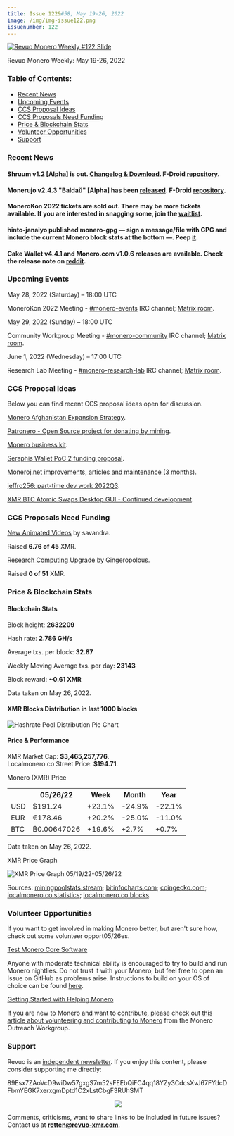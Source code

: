 ```yaml
---
title: Issue 122&#58; May 19-26, 2022
image: /img/img-issue122.png
issuenumber: 122
---
```

[<img src="/img/img-issue122.png" alt="Revuo Monero Weekly #122 Slide" class="img-lead">](/issue-122.html)

<p class="text-lead">Revuo Monero Weekly: May 19-26, 2022</p>
<!--more-->

<h3>Table of Contents:</h3>
<ul class="contents">
    <li><a href="#news">Recent News</a></li>
    <li><a href="#events">Upcoming Events</a></li>
    <li><a href="#ideas">CCS Proposal Ideas</a></li>
    <li><a href="#proposals">CCS Proposals Need Funding</a></li>
    <li><a href="#stats">Price & Blockchain Stats</a></li>
    <li><a href="#volunteer">Volunteer Opportunities</a></li>
    <li><a href="#support">Support</a></li>
</ul>

<h3 id="news">Recent News</h3>

<div class="newsbyte">
    <h4>Shruum v1.2 [Alpha] is out. <a href="https://git.mayumi.one/mayumi/shruum/releases/tag/v1.2.0" target="_blank">Changelog & Download</a>. F-Droid <a href="https://mayumi.one/fdroid/repo?fingerprint=8D4981D23E8C15CEAC658681A7545B95E328759058F9DDA545CE557D643B7935" target="_blank">repository</a>.</h4>
</div>

<div class="newsbyte">
    <h4>Monerujo v2.4.3 "Baldaŭ" [Alpha] has been <a href="https://github.com/m2049r/xmrwallet/releases/tag/v2.4.3" target="_blank">released</a>. F-Droid <a href="https://f-droid.monerujo.io/fdroid/repo?fingerprint=A82C68E14AF0AA6A2EC20E6B272EFF25E5A038F3F65884316E0F5E0D91E7B713" target="_blank">repository</a>.</h4>
</div>

<div class="newsbyte">
    <h4>MoneroKon 2022 tickets are sold out. There may be more tickets available. If you are interested in snagging some, join the <a href="https://cryptpad.disroot.org/form/#/2/form/view/aXH4Qa8mMtsRKPD25owGnWo5pTezHOF6UvCoQ7yQhx0/embed/" target="_blank">waitlist</a>.</h4>
</div>

<div class="newsbyte">
    <h4>hinto-janaiyo published monero-gpg — sign a message/file with GPG and include the current Monero block stats at the bottom —. Peep <a href="https://github.com/hinto-janaiyo/monero-gpg/releases/tag/v1" target="_blank">it</a>.</h4>
</div>

<div class="newsbyte">
    <h4>Cake Wallet v4.4.1 and Monero.com v1.0.6 releases are available. Check the release note on  <a href="https://teddit.adminforge.de/r/Monero/comments/uwseav/updates_cake_wallet_441_and_monerocom_106/" target="_blank">reddit</a>.</h4>
</div>

<h3 id="events">Upcoming Events</h3>

<div class="event">
    <p class="date" markdown="1">May 28, 2022 (Saturday) – 18:00 UTC</p>
    <p markdown="1">MoneroKon 2022 Meeting - <a href="irc://irc.libera.chat/#monero-events" target="_blank">#monero-events</a> IRC channel; <a href="https://matrix.to/#/#monero-events:monero.social" target="_blank">Matrix room</a>.</p>
</div>

<div class="event">
    <p class="date" markdown="1">May 29, 2022 (Sunday) – 18:00 UTC</p>
    <p markdown="1">Community Workgroup Meeting - <a href="irc://irc.libera.chat/#monero-community" target="_blank">#monero-community</a> IRC channel; <a href="https://matrix.to/#/#monero-community:monero.social" target="_blank">Matrix room</a>.</p>
</div>

<div class="event">
    <p class="date" markdown="1">June 1, 2022 (Wednesday) – 17:00 UTC</p>
    <p markdown="1">Research Lab Meeting - <a href="irc://irc.libera.chat/#monero-research-lab" target="_blank">#monero-research-lab</a> IRC channel; <a href="https://matrix.to/#/#monero-research-lab:monero.social" target="_blank">Matrix room</a>.</p>
</div>

<h3 id="ideas">CCS Proposal Ideas</h3>

<p>Below you can find recent CCS proposal ideas open for discussion.</p>

<div class="proposal">
<p><a href="https://repo.getmonero.org/monero-project/ccs-proposals/-/merge_requests/282" target="_blank">Monero Afghanistan Expansion Strategy</a>.</p>
</div>

<div class="proposal">
<p><a href="https://repo.getmonero.org/monero-project/ccs-proposals/-/merge_requests/310" target="_blank">Patronero - Open Source project for donating by mining</a>.</p>
</div>

<div class="proposal">
<p><a href="https://repo.getmonero.org/monero-project/ccs-proposals/-/merge_requests/311" target="_blank">Monero business kit</a>.</p>
</div>

<div class="proposal">
<p><a href="https://repo.getmonero.org/monero-project/ccs-proposals/-/merge_requests/314" target="_blank">Seraphis Wallet PoC 2 funding proposal</a>.</p>
</div>

<div class="proposal">
<p><a href="https://repo.getmonero.org/monero-project/ccs-proposals/-/merge_requests/318" target="_blank">Moneroj.net improvements, articles and maintenance (3 months)</a>.</p>
</div>

<div class="proposal">
<p><a href="https://repo.getmonero.org/monero-project/ccs-proposals/-/merge_requests/319" target="_blank">jeffro256: part-time dev work 2022Q3</a>.</p>
</div>

<div class="proposal">
<p><a href="https://repo.getmonero.org/monero-project/ccs-proposals/-/merge_requests/321" target="_blank">XMR BTC Atomic Swaps Desktop GUI - Continued development</a>.</p>
</div>

<h3 id="proposals">CCS Proposals Need Funding</h3>

<div class="proposal">
    <p><a href="https://ccs.getmonero.org/proposals/savandra-videos-for-monero.html" target="_blank">New Animated Videos</a> by savandra.</p>
    <p>Raised <b>6.76 of 45</b> XMR.</p>
</div>

<div class="proposal">
    <p><a href="https://ccs.getmonero.org/proposals/gingeropolous_zenith_storage.html" target="_blank">Research Computing Upgrade</a> by Gingeropolous.</p>
    <p>Raised <b>0 of 51</b> XMR.</p>
</div>

<h3 id="stats">Price & Blockchain Stats</h3>

<h4 class="stat">Blockchain Stats</h4>

<div class="bcstats">
    <p>Block height: <b>2632209</b></p>
    <p>Hash rate: <b>2.786 GH/s</b></p>
    <p>Average txs. per block: <b>32.87</b></p>
    <p>Weekly Moving Average txs. per day: <b>23143</b></p>
    <p>Block reward: <b>~0.61 XMR</b></p>
</div>
<p class="note">Data taken on May 26, 2022.</p>

<h4 class="stat">XMR Blocks Distribution in last 1000 blocks</h4>
<p><img src="/img/hashrate-pool-distribution-0526.png" alt="Hashrate Pool Distribution Pie Chart"/></p>

<h4 class="stat" id="price-stat">Price & Performance</h4>

<div class="price-intro">XMR Market Cap: <b>$3,465,257,776</b>.<br/>Localmonero.co Street Price: <b>$194.71</b>.</div>

<p class="table-title">Monero (XMR) Price</p>
<table class="price-table">
  <tr class="row1">
    <th></th>
    <th>05/26/22</th>
    <th>Week</th>
    <th>Month</th>
    <th>Year</th>
  </tr>
  <tr>
    <td data-th="XMR to">USD</td>
    <td data-th="05/26/22">$191.24</td>
    <td data-th="Week" class="green">+23.1%</td>
    <td data-th="Month" class="red">-24.9%</td>
    <td data-th="Year" class="red">-22.1%</td>
  </tr>
  <tr class="row3">
    <td data-th="XMR to">EUR</td>
    <td data-th="05/26/22">€178.46</td>
    <td data-th="Week" class="green">+20.2%</td>
    <td data-th="Month" class="red">-25.0%</td>
    <td data-th="Year" class="red">-11.0%</td>
  </tr>
  <tr>
    <td data-th="XMR to">BTC</td>
    <td data-th="05/26/22">₿0.00647026</td>
    <td data-th="Week" class="green">+19.6%</td>
    <td data-th="Month" class="green">+2.7%</td>
    <td data-th="Year" class="green">+0.7%</td>
  </tr>
</table>
<p class="note">Data taken on May 26, 2022.</p>

<p class="table-title">XMR Price Graph</p>

![XMR Price Graph 05/19/22-05/26/22](/img/weekly-chart-0526.png "XMR Price Graph 05/19/22-05/26/22") 

Sources: <a href="https://miningpoolstats.stream/monero" target="_blank">miningpoolstats.stream</a>; <a href="https://bitinfocharts.com/monero/" target="_blank">bitinfocharts.com</a>; <a href="https://www.coingecko.com/en/coins/monero" target="_blank">coingecko.com</a>; <a href="https://localmonero.co/statistics" target="_blank">localmonero.co statistics</a>; <a href="https://localmonero.co/blocks" target="_blank">localmonero.co blocks</a>.

<h3 id="volunteer">Volunteer Opportunities</h3>

<p>If you want to get involved in making Monero better, but aren't sure how, check out some volunteer opport05/26es.</p>

<div class="newsbyte">
    <p class="date"><a href="https://github.com/monero-project/monero" target="_blank">Test Monero Core Software</a></p>
    <p>Anyone with moderate technical ability is encouraged to try to build and run Monero nightlies. Do not trust it with your Monero, but feel free to open an Issue on GitHub as problems arise. Instructions to build on your OS of choice can be found <a href="https://github.com/monero-project/monero#compiling-monero-from-source" target="_blank">here</a>. </p>
</div>

<div class="newsbyte">
    <p class="date"><a href="https://github.com/monero-project/monero" target="_blank">Getting Started with Helping Monero</a></p>
    <p>If you are new to Monero and want to contribute, please check out <a href="https://www.monerooutreach.org/stories/getting-started-helping-monero.php" target="_blank">this article about volunteering and contributing to Monero</a> from the Monero Outreach Workgroup. </p>
</div>

<h3 id="support">Support</h3>

<p markdown="1">Revuo is an <a href="https://revuo-xmr.com/support/">independent newsletter</a>. If you enjoy this content, please consider supporting me directly:</p>

<p class="address" markdown="1">89Esx7ZAoVcD9wiDw57gxgS7m52sFEEbQiFC4qq18YZy3CdcsXvJ67FYdcDFbmYEGK7xerxgmDptd1C2xLstCbgF3RUhSMT</p>

<p><center><a href="monero:89Esx7ZAoVcD9wiDw57gxgS7m52sFEEbQiFC4qq18YZy3CdcsXvJ67FYdcDFbmYEGK7xerxgmDptd1C2xLstCbgF3RUhSMT" class="qr"><img src="/img/donate-monero.jpg" style="max-width: 200px;"/></a></center></p>

Comments, criticisms, want to share links to be included in future issues? Contact us at **rotten@revuo-xmr.com**.
